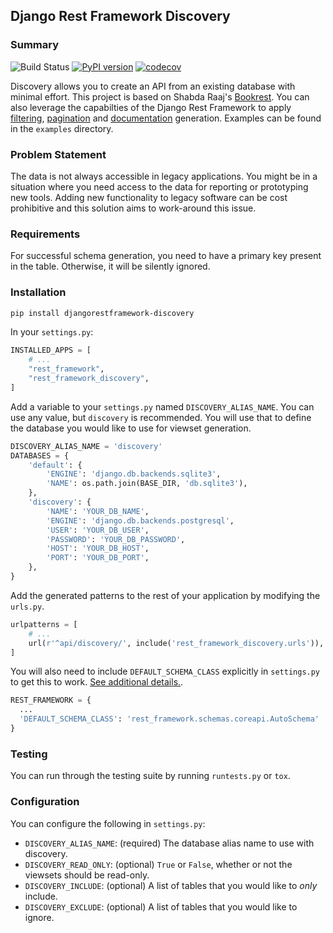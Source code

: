 ## Django Rest Framework Discovery

### Summary

![Build Status](https://github.com/ztroop/django-rest-framework-discovery/workflows/Build%20Status/badge.svg)
[![PyPI version](https://badge.fury.io/py/djangorestframework-discovery.svg)](https://badge.fury.io/py/djangorestframework-discovery)
[![codecov](https://codecov.io/gh/ztroop/django-rest-framework-discovery/branch/master/graph/badge.svg?token=YO0Y71L9JG)](https://codecov.io/gh/ztroop/django-rest-framework-discovery)

Discovery allows you to create an API from an existing database with minimal effort. This project is based on Shabda Raaj's [Bookrest][1]. You can also leverage the capabilties of the Django Rest Framework to apply [filtering][2], [pagination][3] and [documentation][4] generation. Examples can be found in the `examples` directory.

[1]: https://github.com/agiliq/bookrest
[2]: https://django-rest-framework.org/api-guide/filtering/
[3]: https://django-rest-framework.org/api-guide/pagination/
[4]: https://django-rest-framework.org/topics/documenting-your-api/

### Problem Statement

The data is not always accessible in legacy applications. You might be in a situation where you need access to the data for reporting or prototyping new tools. Adding new functionality to legacy software can be cost prohibitive and this solution aims to work-around this issue.

### Requirements

For successful schema generation, you need to have a primary key present in the table. Otherwise, it will be silently ignored.

### Installation

```bash
pip install djangorestframework-discovery
```

In your `settings.py`:

```python
INSTALLED_APPS = [
    # ...
    "rest_framework",
    "rest_framework_discovery",
]
```

Add a variable to your `settings.py` named `DISCOVERY_ALIAS_NAME`. You can use any value, but `discovery` is recommended. You will use that to define the database you would like to use for viewset generation.

```python
DISCOVERY_ALIAS_NAME = 'discovery'
DATABASES = {
    'default': {
        'ENGINE': 'django.db.backends.sqlite3',
        'NAME': os.path.join(BASE_DIR, 'db.sqlite3'),
    },
    'discovery': {
        'NAME': 'YOUR_DB_NAME',
        'ENGINE': 'django.db.backends.postgresql',
        'USER': 'YOUR_DB_USER',
        'PASSWORD': 'YOUR_DB_PASSWORD',
        'HOST': 'YOUR_DB_HOST',
        'PORT': 'YOUR_DB_PORT',
    },
}
```

Add the generated patterns to the rest of your application by modifying the `urls.py`.

```python
urlpatterns = [
    # ...
    url(r'^api/discovery/', include('rest_framework_discovery.urls')),
]
```

You will also need to include `DEFAULT_SCHEMA_CLASS` explicitly in `settings.py` to get this to work. [See additional details.](https://www.django-rest-framework.org/community/3.10-announcement/).

```python
REST_FRAMEWORK = {
  ...
  'DEFAULT_SCHEMA_CLASS': 'rest_framework.schemas.coreapi.AutoSchema'
}
```

### Testing

You can run through the testing suite by running `runtests.py` or `tox`.

### Configuration

You can configure the following in `settings.py`:
- `DISCOVERY_ALIAS_NAME`: (required) The database alias name to use with discovery.
- `DISCOVERY_READ_ONLY`: (optional) `True` or `False`, whether or not the viewsets should be read-only.
- `DISCOVERY_INCLUDE`: (optional) A list of tables that you would like to *only* include.
- `DISCOVERY_EXCLUDE`: (optional) A list of tables that you would like to ignore.
